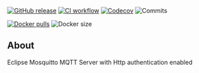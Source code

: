 [![GitHub release](https://img.shields.io/github/release/sjexpos/mosquitto-http-auth.svg?style=plastic)](https://github.com/sjexpos/mosquitto-http-auth/releases/latest)
[![CI workflow](https://img.shields.io/github/actions/workflow/status/sjexpos/mosquitto-http-auth/publish.yaml?branch=main&label=pipeline&logo=github&style=plastic)](https://github.com/sjexpos/mosquitto-http-auth/actions?workflow=publish)
[![Codecov](https://img.shields.io/codecov/c/github/sjexpos/mosquitto-http-auth?logo=codecov&style=plastic)](https://codecov.io/gh/sjexpos/mosquitto-http-auth)
![Commits](https://img.shields.io/github/last-commit/sjexpos/mosquitto-http-auth?logo=github&style=plastic)

[![Docker pulls](https://img.shields.io/docker/pulls/sjexpos/mosquitto-http-auth?logo=docker&style=plastic)](https://hub.docker.com/r/sjexpos/mosquitto-http-auth)
![Docker size](https://img.shields.io/docker/image-size/sjexpos/mosquitto-http-auth?logo=docker&style=plastic)




## About

Eclipse Mosquitto MQTT Server with Http authentication enabled
